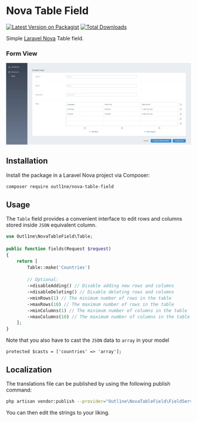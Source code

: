 # Nova Table Field

[![Latest Version on Packagist](https://img.shields.io/packagist/v/outl1ne/nova-table-field.svg?style=flat-square)](https://packagist.org/packages/outl1ne/nova-table-field)
[![Total Downloads](https://img.shields.io/packagist/dt/outl1ne/nova-table-field.svg?style=flat-square)](https://packagist.org/packages/outl1ne/nova-table-field)

Simple [Laravel Nova](https://nova.laravel.com) Table field.


### Form View

![Form View GIF](docs/form.gif)


## Installation

Install the package in a Laravel Nova project via Composer:

```bash
composer require outl1ne/nova-table-field
```

## Usage

The `Table` field provides a convenient interface to edit rows and columns stored inside `JSON` equivalent column.
```php
use Outl1ne\NovaTableField\Table;

public function fields(Request $request)
{
    return [
        Table::make('Countries')

        // Optional:
        ->disableAdding() // Disable adding new rows and columns
        ->disableDeleting() // Disable deleting rows and columns
        ->minRows(1) // The minimum number of rows in the table
        ->maxRows(10) // The maximum number of rows in the table
        ->minColumns(1) // The minimum number of columns in the table
        ->maxColumns(10) // The maximum number of columns in the table
    ];
}
```

Note that you also have to cast the `JSON` data to `array` in your model
```
protected $casts = ['countries' => 'array'];
```

## Localization

The translations file can be published by using the following publish command:

```bash
php artisan vendor:publish --provider="Outl1ne\NovaTableField\FieldServiceProvider" --tag="translations"
```

You can then edit the strings to your liking.
